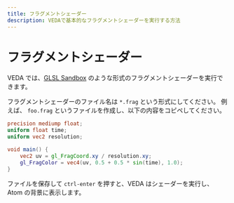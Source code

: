 ```yaml
---
title: フラグメントシェーダー
description: VEDAで基本的なフラグメントシェーダーを実行する方法
---
```


# フラグメントシェーダー

VEDA では、[GLSL Sandbox](http://glslsandbox.com) のような形式のフラグメントシェーダーを実行できます。

フラグメントシェーダーのファイル名は `*.frag` という形式にしてください。
例えば、 `foo.frag` というファイルを作成し、以下の内容をコピペしてください。

```glsl
precision mediump float;
uniform float time;
uniform vec2 resolution;

void main() {
    vec2 uv = gl_FragCoord.xy / resolution.xy;
    gl_FragColor = vec4(uv, 0.5 + 0.5 * sin(time), 1.0);
}
```

ファイルを保存して `ctrl-enter` を押すと、VEDA はシェーダーを実行し、Atom の背景に表示します。
